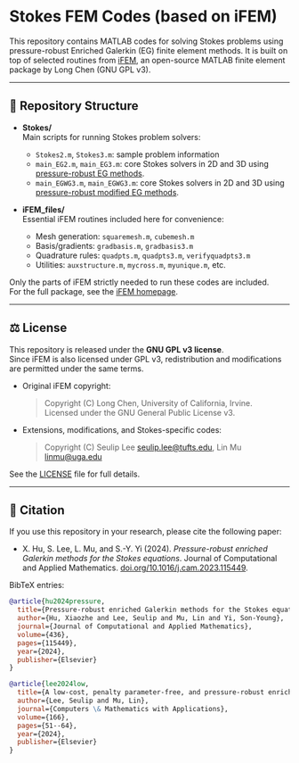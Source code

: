 # Stokes FEM Codes (based on iFEM)

This repository contains MATLAB codes for solving Stokes problems using pressure-robust Enriched Galerkin (EG) finite element methods. It is built on top of selected routines from [iFEM](https://www.math.uci.edu/~chenlong/programming.html), an open-source MATLAB finite element package by Long Chen (GNU GPL v3).

---

## 📂 Repository Structure

- **Stokes/**  
  Main scripts for running Stokes problem solvers:  
  - `Stokes2.m`, `Stokes3.m`: sample problem information
  - `main_EG2.m`, `main_EG3.m`: core Stokes solvers in 2D and 3D using [pressure-robust EG methods](https://doi.org/10.1016/j.cam.2023.115449).
  - `main_EGWG3.m`, `main_EGWG3.m`: core Stokes solvers in 2D and 3D using [pressure-robust modified EG methods](https://doi.org/10.1016/j.camwa.2024.04.023).

- **iFEM_files/**  
  Essential iFEM routines included here for convenience:  
  - Mesh generation: `squaremesh.m`, `cubemesh.m`  
  - Basis/gradients: `gradbasis.m`, `gradbasis3.m`  
  - Quadrature rules: `quadpts.m`, `quadpts3.m`, `verifyquadpts3.m`  
  - Utilities: `auxstructure.m`, `mycross.m`, `myunique.m`, etc.  

Only the parts of iFEM strictly needed to run these codes are included.  
For the full package, see the [iFEM homepage](https://www.math.uci.edu/~chenlong/programming.html).

---

## ⚖️ License

This repository is released under the **GNU GPL v3 license**.  
Since iFEM is also licensed under GPL v3, redistribution and modifications are permitted under the same terms.  

- Original iFEM copyright:  
  > Copyright (C) Long Chen, University of California, Irvine.  
  > Licensed under the GNU General Public License v3.  

- Extensions, modifications, and Stokes-specific codes:  
  > Copyright (C) Seulip Lee <seulip.lee@tufts.edu>, Lin Mu <linmu@uga.edu>

See the [LICENSE](LICENSE) file for full details.

---

## 📖 Citation

If you use this repository in your research, please cite the following paper:

- X. Hu, S. Lee, L. Mu, and S.-Y. Yi (2024). *Pressure-robust enriched Galerkin methods for the Stokes equations*. Journal of Computational and Applied Mathematics. [doi.org/10.1016/j.cam.2023.115449](doi.org/10.1016/j.cam.2023.115449).

BibTeX entries:

```bibtex
@article{hu2024pressure,
  title={Pressure-robust enriched Galerkin methods for the Stokes equations},
  author={Hu, Xiaozhe and Lee, Seulip and Mu, Lin and Yi, Son-Young},
  journal={Journal of Computational and Applied Mathematics},
  volume={436},
  pages={115449},
  year={2024},
  publisher={Elsevier}
}

@article{lee2024low,
  title={A low-cost, penalty parameter-free, and pressure-robust enriched Galerkin method for the Stokes equations},
  author={Lee, Seulip and Mu, Lin},
  journal={Computers \& Mathematics with Applications},
  volume={166},
  pages={51--64},
  year={2024},
  publisher={Elsevier}
}
